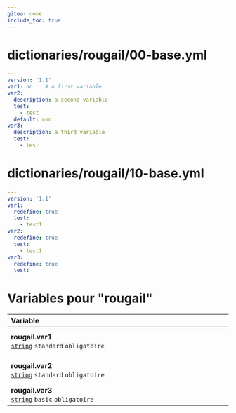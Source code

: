 ```yaml
---
gitea: none
include_toc: true
---
```

# dictionaries/rougail/00-base.yml

```yaml
---
version: '1.1'
var1: no    # a first variable
var2:
  description: a second variable
  test:
    - test
  default: non
var3:
  description: a third variable
  test:
    - test
```
# dictionaries/rougail/10-base.yml

```yaml
---
version: '1.1'
var1:
  redefine: true
  test:
    - test1
var2:
  redefine: true
  test:
    - test1
var3:
  redefine: true
  test:
```
# Variables pour "rougail"

| Variable&nbsp;&nbsp;&nbsp;&nbsp;&nbsp;&nbsp;&nbsp;&nbsp;&nbsp;&nbsp;&nbsp;&nbsp;&nbsp;&nbsp;&nbsp;&nbsp;&nbsp;&nbsp;&nbsp;&nbsp;&nbsp;&nbsp;&nbsp;&nbsp;&nbsp;&nbsp;&nbsp;&nbsp;&nbsp;&nbsp;&nbsp;&nbsp;&nbsp;&nbsp;&nbsp;&nbsp;&nbsp;&nbsp;&nbsp;&nbsp;&nbsp;&nbsp;&nbsp;&nbsp;&nbsp;&nbsp;&nbsp;&nbsp;&nbsp;&nbsp;&nbsp;&nbsp;&nbsp;&nbsp;&nbsp;&nbsp;&nbsp;&nbsp;&nbsp;&nbsp;&nbsp;&nbsp;&nbsp;&nbsp;&nbsp;&nbsp;&nbsp;&nbsp;&nbsp;&nbsp;&nbsp;&nbsp;&nbsp;&nbsp;&nbsp;&nbsp;&nbsp;&nbsp;&nbsp;&nbsp;&nbsp;&nbsp;&nbsp;&nbsp;&nbsp;&nbsp;&nbsp;&nbsp;&nbsp;&nbsp;&nbsp;&nbsp;&nbsp;&nbsp;&nbsp;&nbsp;&nbsp;   | Description&nbsp;&nbsp;&nbsp;&nbsp;&nbsp;&nbsp;&nbsp;&nbsp;&nbsp;&nbsp;&nbsp;&nbsp;&nbsp;&nbsp;&nbsp;&nbsp;&nbsp;&nbsp;&nbsp;&nbsp;&nbsp;&nbsp;&nbsp;&nbsp;&nbsp;&nbsp;&nbsp;&nbsp;&nbsp;&nbsp;&nbsp;&nbsp;&nbsp;&nbsp;&nbsp;&nbsp;&nbsp;&nbsp;&nbsp;&nbsp;&nbsp;&nbsp;&nbsp;&nbsp;&nbsp;&nbsp;&nbsp;&nbsp;&nbsp;&nbsp;&nbsp;&nbsp;&nbsp;&nbsp;&nbsp;&nbsp;&nbsp;&nbsp;&nbsp;&nbsp;&nbsp;&nbsp;&nbsp;&nbsp;&nbsp;&nbsp;&nbsp;&nbsp;&nbsp;&nbsp;&nbsp;&nbsp;&nbsp;&nbsp;&nbsp;&nbsp;&nbsp;&nbsp;&nbsp;&nbsp;&nbsp;&nbsp;&nbsp;&nbsp;&nbsp;&nbsp;&nbsp;&nbsp;&nbsp;&nbsp;&nbsp;&nbsp;&nbsp;&nbsp;   |
|------------------------------------------------------------------------------------------------------------------------------------------------------------------------------------------------------------------------------------------------------------------------------------------------------------------------------------------------------------------------------------------------------------------------------------------------------------------------------------------------------------------------------------------------------------------------------------------------------------------|---------------------------------------------------------------------------------------------------------------------------------------------------------------------------------------------------------------------------------------------------------------------------------------------------------------------------------------------------------------------------------------------------------------------------------------------------------------------------------------------------------------------------------------------------------------------------------------------------|
| **rougail.var1**<br/>[`string`](https://rougail.readthedocs.io/en/latest/variable.html#variables-types) `standard` `obligatoire`                                                                                                                                                                                                                                                                                                                                                                                                                                                                                 | A first variable.<br/>**Défaut**: no<br/>**Exemple**: test1                                                                                                                                                                                                                                                                                                                                                                                                                                                                                                                                       |
| **rougail.var2**<br/>[`string`](https://rougail.readthedocs.io/en/latest/variable.html#variables-types) `standard` `obligatoire`                                                                                                                                                                                                                                                                                                                                                                                                                                                                                 | A second variable.<br/>**Défaut**: non<br/>**Exemple**: test1                                                                                                                                                                                                                                                                                                                                                                                                                                                                                                                                     |
| **rougail.var3**<br/>[`string`](https://rougail.readthedocs.io/en/latest/variable.html#variables-types) `basic` `obligatoire`                                                                                                                                                                                                                                                                                                                                                                                                                                                                                    | A third variable.                                                                                                                                                                                                                                                                                                                                                                                                                                                                                                                                                                                 |


